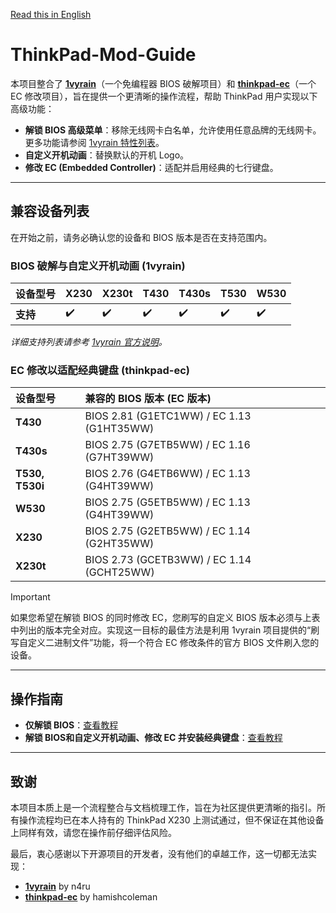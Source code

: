 [Read this in English](./README.en.md)

# ThinkPad-Mod-Guide

本项目整合了 [**1vyrain**](https://github.com/n4ru/1vyrain)（一个免编程器 BIOS 破解项目）和 [**thinkpad-ec**](https://github.com/hamishcoleman/thinkpad-ec)（一个 EC 修改项目），旨在提供一个更清晰的操作流程，帮助 ThinkPad 用户实现以下高级功能：

- **解锁 BIOS 高级菜单**：移除无线网卡白名单，允许使用任意品牌的无线网卡。更多功能请参阅 [1vyrain 特性列表](https://github.com/n4ru/1vyrain#bios-mod-features)。
- **自定义开机动画**：替换默认的开机 Logo。
- **修改 EC (Embedded Controller)**：适配并启用经典的七行键盘。

---

## 兼容设备列表

在开始之前，请务必确认您的设备和 BIOS 版本是否在支持范围内。

### BIOS 破解与自定义开机动画 (1vyrain)

| 设备型号 | X230 | X230t | T430 | T430s | T530 | W530 |
| :--- | :--- | :--- | :--- | :--- | :--- | :--- |
| **支持** | ✔️ | ✔️ | ✔️ | ✔️ | ✔️ | ✔️ |

*详细支持列表请参考 [1vyrain 官方说明](https://github.com/n4ru/1vyrain#supported-systems)。*

### EC 修改以适配经典键盘 (thinkpad-ec)

| 设备型号 | 兼容的 BIOS 版本 (EC 版本) |
| :--- | :--- |
| **T430** | BIOS 2.81 (G1ETC1WW) / EC 1.13 (G1HT35WW) |
| **T430s** | BIOS 2.75 (G7ETB5WW) / EC 1.16 (G7HT39WW) |
| **T530, T530i** | BIOS 2.76 (G4ETB6WW) / EC 1.13 (G4HT39WW) |
| **W530** | BIOS 2.75 (G5ETB5WW) / EC 1.13 (G4HT39WW) |
| **X230** | BIOS 2.75 (G2ETB5WW) / EC 1.14 (G2HT35WW) |
| **X230t** | BIOS 2.73 (GCETB3WW) / EC 1.14 (GCHT25WW) |

> [!Important]
>
> 如果您希望在解锁 BIOS 的同时修改 EC，您刷写的自定义 BIOS 版本必须与上表中列出的版本完全对应。实现这一目标的最佳方法是利用 1vyrain 项目提供的“刷写自定义二进制文件”功能，将一个符合 EC 修改条件的官方 BIOS 文件刷入您的设备。

---

## 操作指南

- **仅解锁 BIOS**：[查看教程](./doc/patch_BIOS.md)
- **解锁 BIOS和自定义开机动画、修改 EC 并安装经典键盘**：[查看教程](./doc/patch_BIOS_and_EC.md)

---

## 致谢

本项目本质上是一个流程整合与文档梳理工作，旨在为社区提供更清晰的指引。所有操作流程均已在本人持有的 ThinkPad X230 上测试通过，但不保证在其他设备上同样有效，请您在操作前仔细评估风险。

最后，衷心感谢以下开源项目的开发者，没有他们的卓越工作，这一切都无法实现：

- **[1vyrain](https://github.com/n4ru/1vyrain)** by n4ru
- **[thinkpad-ec](https://github.com/hamishcoleman/thinkpad-ec)** by hamishcoleman